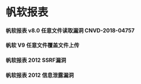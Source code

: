 # 帆软报表

#### 帆软报表 v8.0 任意文件读取漏洞 CNVD-2018-04757

#### 帆软 V9 任意文件覆盖文件上传

#### 帆软报表 2012 SSRF漏洞

#### 帆软报表 2012 信息泄露漏洞

